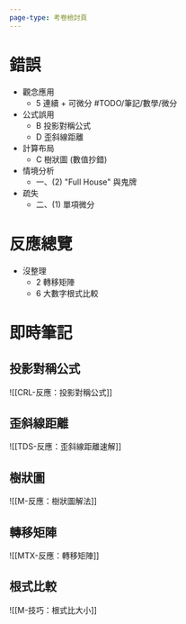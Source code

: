 ```yaml
---
page-type: 考卷檢討頁
---
```

# 錯誤
- 觀念應用
	- 5 連續 + 可微分 #TODO/筆記/數學/微分
- 公式誤用
	- B 投影對稱公式
	- D 歪斜線距離
- 計算布局
	- C 樹狀圖 (數值抄錯)
- 情境分析
	- 一、(2) "Full House" 與鬼牌
- 疏失
	- 二、(1) 單項微分

# 反應總覽
- 沒整理
	- 2 轉移矩陣
	- 6 大數字根式比較

# 即時筆記
## 投影對稱公式
![[CRL-反應：投影對稱公式]]

## 歪斜線距離
![[TDS-反應：歪斜線距離速解]]

## 樹狀圖
![[M-反應：樹狀圖解法]]

## 轉移矩陣
![[MTX-反應：轉移矩陣]]

## 根式比較
![[M-技巧：根式比大小]]